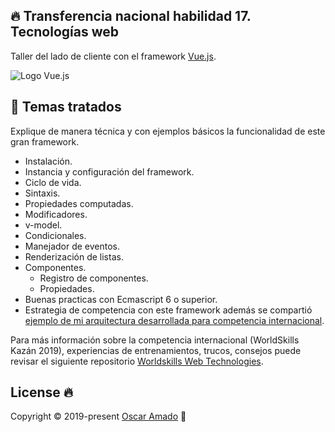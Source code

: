 ## 🔥 Transferencia nacional habilidad 17. Tecnologías web
Taller del lado de cliente con el framework [Vue.js]( https://vuejs.org/).

![Logo Vue.js](https://cdn.iconscout.com/icon/free/png-256/vue-282497.png)

## 📐 Temas tratados

Explique de manera técnica y con ejemplos básicos la funcionalidad de este gran framework.

* Instalación.
* Instancia y configuración del framework.
* Ciclo de vida.
* Sintaxis.
* Propiedades computadas.
* Modificadores.
* v-model.
* Condicionales.
* Manejador de eventos.
* Renderización de listas.
* Componentes.
    * Registro de componentes.
    * Propiedades.
* Buenas practicas con Ecmascript 6 o superior.
* Estrategia de competencia con este framework además se compartió [ejemplo de mi arquitectura desarrollada para competencia internacional](https://github.com/ofaaoficial/vue-arquitecture-example).

Para más información sobre la competencia internacional (WorldSkills Kazán 2019), experiencias de entrenamientos, trucos, consejos puede revisar el siguiente repositorio [Worldskills Web Technologies](https://github.com/ofaaoficial/worldskills-web-technologies). 

## License 🔥
Copyright © 2019-present [Oscar Amado](https://github.com/ofaaoficial) 🧔
